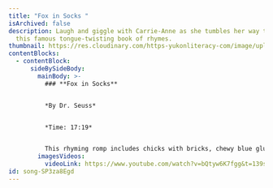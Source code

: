 ```yaml
---
title: "Fox in Socks "
isArchived: false
description: Laugh and giggle with Carrie-Anne as she tumbles her way through
  this famous tongue-twisting book of rhymes.
thumbnail: https://res.cloudinary.com/https-yukonliteracy-com/image/upload/q_35/v1648534401/screen-shot-2021-10-20-at-11.09.02-am_zve8wj.png
contentBlocks:
  - contentBlock:
      sideBySideBody:
        mainBody: >-
          ### **Fox in Socks**


          *By Dr. Seuss*


          *Time: 17:19*


          This rhyming romp includes chicks with bricks, chewy blue glue, a noodle eating poodle, and so much more! Just try to keep your tongue out of trouble! Seuss piles his the energetic rhymes into a mountain of hilarity that the whole family will enjoy. Rhyming has never been this fun!
        imagesVideos:
          videoLink: https://www.youtube.com/watch?v=bQtyw6K7fgg&t=139s
id: song-SP3za8Egd
---
```

